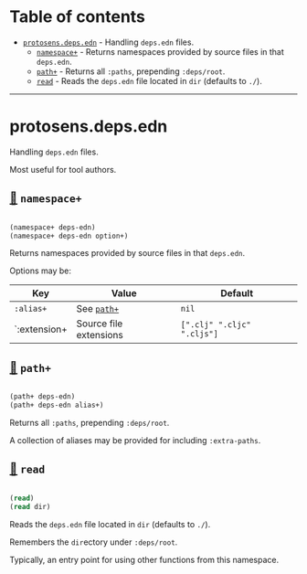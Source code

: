 # Table of contents
-  [`protosens.deps.edn`](#protosens.deps.edn)  - Handling <code>deps.edn</code> files.
    -  [`namespace+`](#protosens.deps.edn/namespace+) - Returns namespaces provided by source files in that <code>deps.edn</code>.
    -  [`path+`](#protosens.deps.edn/path+) - Returns all <code>:paths</code>, prepending <code>:deps/root</code>.
    -  [`read`](#protosens.deps.edn/read) - Reads the <code>deps.edn</code> file located in <code>dir</code> (defaults to <code>./</code>).

-----
# <a name="protosens.deps.edn">protosens.deps.edn</a>


Handling `deps.edn` files.
  
   Most useful for tool authors.




## <a name="protosens.deps.edn/namespace+">[:page_facing_up:](https://github.com/protosens/monorepo.cljc/blob/develop/module/deps.edn/src/main/clj/protosens/deps/edn.clj#L49-L71) `namespace+`</a>
``` clojure

(namespace+ deps-edn)
(namespace+ deps-edn option+)
```


Returns namespaces provided by source files in that `deps.edn`.
  
   Options may be:

   | Key          | Value                  | Default                          |
   |--------------|------------------------|----------------------------------|
   | `:alias+`    | See [`path+`](#protosens.deps.edn/path+)          | `nil`                            |
   | `:extension+ | Source file extensions | `[".clj" ".cljc" ".cljs"]` |

## <a name="protosens.deps.edn/path+">[:page_facing_up:](https://github.com/protosens/monorepo.cljc/blob/develop/module/deps.edn/src/main/clj/protosens/deps/edn.clj#L75-L97) `path+`</a>
``` clojure

(path+ deps-edn)
(path+ deps-edn alias+)
```


Returns all `:paths`, prepending `:deps/root`.
  
   A collection of aliases may be provided for including `:extra-paths`.

## <a name="protosens.deps.edn/read">[:page_facing_up:](https://github.com/protosens/monorepo.cljc/blob/develop/module/deps.edn/src/main/clj/protosens/deps/edn.clj#L22-L43) `read`</a>
``` clojure

(read)
(read dir)
```


Reads the `deps.edn` file located in `dir` (defaults to `./`).
  
   Remembers the `dir`ectory under `:deps/root`.
  
   Typically, an entry point for using other functions from this namespace.
